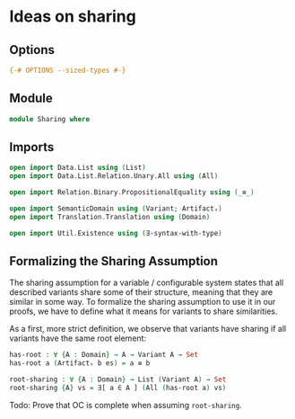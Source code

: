 # Ideas on sharing

## Options

```agda
{-# OPTIONS --sized-types #-}
```

## Module

```agda
module Sharing where
```

## Imports

```agda
open import Data.List using (List)
open import Data.List.Relation.Unary.All using (All)

open import Relation.Binary.PropositionalEquality using (_≡_)

open import SemanticDomain using (Variant; Artifactᵥ)
open import Translation.Translation using (Domain)

open import Util.Existence using (∃-syntax-with-type)
```

## Formalizing the Sharing Assumption

The sharing assumption for a variable / configurable system states that all described variants share some of their structure, meaning that they are similar in some way.
To formalize the sharing assumption to use it in our proofs, we have to define what it means for variants to share similarities.

As a first, more strict definition, we observe that variants have sharing if all variants have the same root element:
```agda
has-root : ∀ {A : Domain} → A → Variant A → Set
has-root a (Artifactᵥ b es) = a ≡ b

root-sharing : ∀ {A : Domain} → List (Variant A) → Set
root-sharing {A} vs = ∃[ a ∈ A ] (All (has-root a) vs)
```

Todo: Prove that OC is complete when assuming `root-sharing`.

